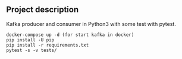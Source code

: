 ## Project description

Kafka producer and consumer in Python3 with some test with pytest.

```
docker-compose up -d (for start kafka in docker)
pip install -U pip
pip install -r requirements.txt
pytest -s -v tests/
```
